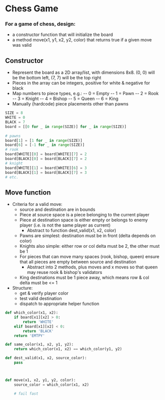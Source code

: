 # Chess Game

### For a game of chess, design:
- a constructor function that will initialize the board
- a method move(x1, y1, x2, y2, color) that returns true if a given move was valid

## Constructor
- Represent the board as a 2D array/list, with dimensions 8x8. (0, 0) will be the bottom left, (7, 7) will be the top right
- Pieces in the array can be integers, positive for white & negative for black
- Map numbers to piece types, e.g.:
-- 0 = Empty
-- 1 = Pawn
-- 2 = Rook
-- 3 = Knight
-- 4 = Bishop
-- 5 = Queen
-- 6 = King
- Manually (hardcode) piece placements other than pawns

```python
SIZE = 8
WHITE = 0
BLACK = 7
board = [[0 for _ in range(SIZE)] for _ in range(SIZE)]
	
# pawns
board[1] = [1 for _ in range(SIZE)]
board[6] = [-1 for _ in range(SIZE)]
# rook
board[WHITE][0] = board[WHITE][7] = 2
board[BLACK][0] = board[BLACK][7] = 2
# knight
board[WHITE][1] = board[WHITE][6] = 3
board[BLACK][1] = board[BLACK][7] = 3
# etc.
```

## Move function
* Criteria for a valid move:
	* source and destination are in bounds
	* Piece at source space is a piece belonging to the current player
	* Piece at destination space is either empty or belongs to enemy player (i.e. is not the same player as current)
		* Abstract to function dest_valid(x1, x2, color)
	* Pawns are simplest: destination must be in front (delta depends on color)
	* Knights also simple: either row or col delta must be 2, the other must be 1
	* For pieces that can move many spaces (rook, bishop, queen) ensure that all pieces are empty between source and destination
		* Abstract into 2 methods, plus moves and x moves so that queen may reuse rook & bishop's validators
	* King destinations must be 1 piece away, which means row & col delta must be <= 1
* Structure:
	* get & verify player color
	* test valid destination
	* dispatch to appropriate helper function

```python
def which_color(x1, x2):
	if board[x1][x2] > 0:
		return 'WHITE'
	elif board[x1][x2] < 0:
		return 'BLACK'
	return 'EMTPY'

def same_color(x1, x2, y1, y2):
	return which_color(x1, x2) == which_color(y1, y2)

def dest_valid(x1, x2, source_color): 
	pass



def move(x1, x2, y1, y2, color):
	source_color = which_color(x1, x2)

	# fail fast

```
